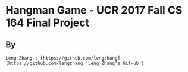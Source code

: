 # Hangman Game - UCR 2017 Fall CS 164 Final Project

## By
    Leng Zhang : [https://github.com/lengzhang](https://github.com/lengzhang 'Leng Zhang's GitHub')

